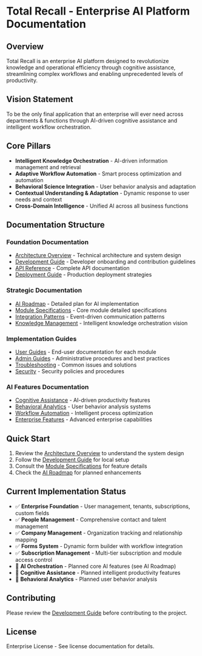 
# Total Recall - Enterprise AI Platform Documentation

## Overview

Total Recall is an enterprise AI platform designed to revolutionize knowledge and operational efficiency through cognitive assistance, streamlining complex workflows and enabling unprecedented levels of productivity.

## Vision Statement

To be the only final application that an enterprise will ever need across departments & functions through AI-driven cognitive assistance and intelligent workflow orchestration.

## Core Pillars

- **Intelligent Knowledge Orchestration** - AI-driven information management and retrieval
- **Adaptive Workflow Automation** - Smart process optimization and automation
- **Behavioral Science Integration** - User behavior analysis and adaptation
- **Contextual Understanding & Adaptation** - Dynamic response to user needs and context
- **Cross-Domain Intelligence** - Unified AI across all business functions

## Documentation Structure

### Foundation Documentation
- [Architecture Overview](./ARCHITECTURE.md) - Technical architecture and system design
- [Development Guide](./DEVELOPMENT.md) - Developer onboarding and contribution guidelines
- [API Reference](./API_REFERENCE.md) - Complete API documentation
- [Deployment Guide](./DEPLOYMENT.md) - Production deployment strategies

### Strategic Documentation
- [AI Roadmap](./AI_ROADMAP.md) - Detailed plan for AI implementation
- [Module Specifications](./MODULE_SPECIFICATIONS.md) - Core module detailed specifications
- [Integration Patterns](./INTEGRATION_PATTERNS.md) - Event-driven communication patterns
- [Knowledge Management](./KNOWLEDGE_MANAGEMENT.md) - Intelligent knowledge orchestration vision

### Implementation Guides
- [User Guides](./user-guides/) - End-user documentation for each module
- [Admin Guides](./admin-guides/) - Administrative procedures and best practices
- [Troubleshooting](./TROUBLESHOOTING.md) - Common issues and solutions
- [Security](./SECURITY.md) - Security policies and procedures

### AI Features Documentation
- [Cognitive Assistance](./ai-features/COGNITIVE_ASSISTANCE.md) - AI-driven productivity features
- [Behavioral Analytics](./ai-features/BEHAVIORAL_ANALYTICS.md) - User behavior analysis systems
- [Workflow Automation](./ai-features/WORKFLOW_AUTOMATION.md) - Intelligent process optimization
- [Enterprise Features](./ENTERPRISE_FEATURES.md) - Advanced enterprise capabilities

## Quick Start

1. Review the [Architecture Overview](./ARCHITECTURE.md) to understand the system design
2. Follow the [Development Guide](./DEVELOPMENT.md) for local setup
3. Consult the [Module Specifications](./MODULE_SPECIFICATIONS.md) for feature details
4. Check the [AI Roadmap](./AI_ROADMAP.md) for planned enhancements

## Current Implementation Status

- ✅ **Enterprise Foundation** - User management, tenants, subscriptions, custom fields
- ✅ **People Management** - Comprehensive contact and talent management
- ✅ **Company Management** - Organization tracking and relationship mapping
- ✅ **Forms System** - Dynamic form builder with workflow integration
- ✅ **Subscription Management** - Multi-tier subscription and module access control
- 🚧 **AI Orchestration** - Planned core AI features (see AI Roadmap)
- 🚧 **Cognitive Assistance** - Planned intelligent productivity features
- 🚧 **Behavioral Analytics** - Planned user behavior analysis

## Contributing

Please review the [Development Guide](./DEVELOPMENT.md) before contributing to the project.

## License

Enterprise License - See license documentation for details.
